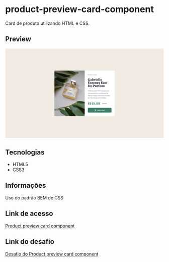 # product-preview-card-component

Card de produto utilizando HTML e CSS.

## Preview

![Preview do projeto](img/product-preview-card-component.png "Product preview card component")

## Tecnologias

- HTML5
- CSS3

## Informações

Uso do padrão BEM de CSS

## Link de acesso

<a href="https://udanielnogueira.github.io/product-preview-card-component/" target="_blank">Product preview card component</a>

## Link do desafio

<a href="https://www.frontendmentor.io/challenges/product-preview-card-component-GO7UmttRfa" target="_blank">Desafio do Product preview card component</a>
